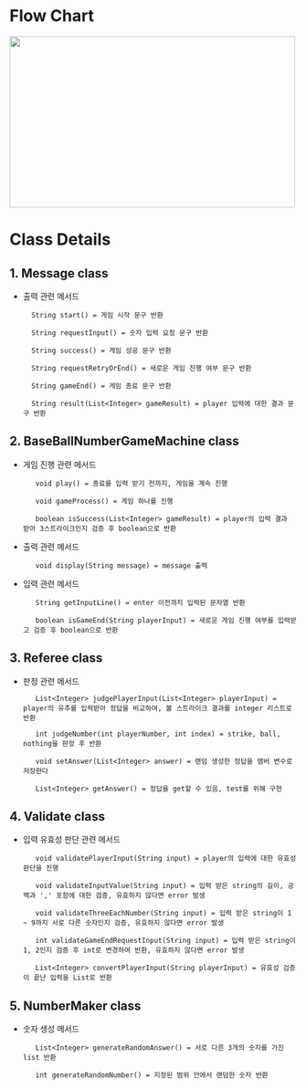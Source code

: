 # Flow Chart
<img src="https://github.com/watermelon3737/issueTest/assets/148438656/47c6a609-7325-472d-a261-1bbd810161d9" width="500" height="300">

# Class Details
## 1. Message class
- 출력 관련 메서드

        String start() = 게임 시작 문구 반환

        String requestInput() = 숫자 입력 요청 문구 반환

        String success() = 게임 성공 문구 반환 

        String requestRetryOrEnd() = 새로운 게임 진행 여부 문구 반환 

        String gameEnd() = 게임 종료 문구 반환

        String result(List<Integer> gameResult) = player 입력에 대한 결과 문구 반환

## 2. BaseBallNumberGameMachine class
- 게임 진행 관련 메서드 

         void play() = 종료를 입력 받기 전까지, 게임을 계속 진행

         void gameProcess() = 게임 하나를 진행

         boolean isSuccess(List<Integer> gameResult) = player의 입력 결과 받아 3스트라이크인지 검증 후 boolean으로 반환 

- 출력 관련 메서드

         void display(String message) = message 출력

- 입력 관련 메서드

         String getInputLine() = enter 이전까지 입력된 문자열 반환

         boolean isGameEnd(String playerInput) = 새로운 게임 진행 여부를 입력받고 검증 후 boolean으로 반환

## 3. Referee class
- 판정 관련 메서드

         List<Integer> judgePlayerInput(List<Integer> playerInput) = player의 유추를 입력받아 정답을 비교하여, 볼 스트라이크 결과를 integer 리스트로 반환 

         int judgeNumber(int playerNumber, int index) = strike, ball, nothing을 판정 후 반환

         void setAnswer(List<Integer> answer) = 랜덤 생성한 정답을 맴버 변수로 저장한다

         List<Integer> getAnswer() = 정답을 get할 수 있음, test를 위해 구현

## 4. Validate class
- 입력 유효성 판단 관련 메서드

         void validatePlayerInput(String input) = player의 입력에 대한 유효성 판단을 진행 

         void validateInputValue(String input) = 입력 받은 string의 길이, 공백과 ',' 포함에 대한 검증, 유효하지 않다면 error 발생

         void validateThreeEachNumber(String input) = 입력 받은 string이 1 ~ 9까지 서로 다른 숫자인지 검증, 유효하지 않다면 error 발생

         int validateGameEndRequestInput(String input) = 입력 받은 string이 1, 2인지 검증 후 int로 변경하여 반환, 유효하지 않다면 error 발생

         List<Integer> convertPlayerInput(String playerInput) = 유효성 검증이 끝난 입력을 List로 반환

## 5. NumberMaker class
- 숫자 생성 메서드

         List<Integer> generateRandomAnswer() = 서로 다른 3개의 숫자를 가진 list 반환
      
         int generateRandomNumber() = 지정된 범위 안에서 랜덤한 숫자 반환
